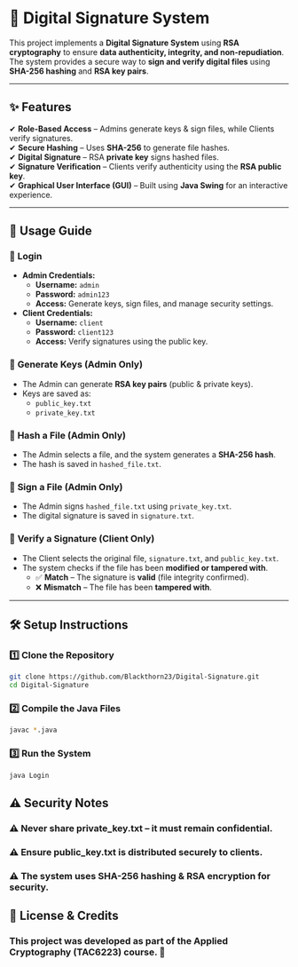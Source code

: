 # 🚀 Digital Signature System  

This project implements a **Digital Signature System** using **RSA cryptography** to ensure **data authenticity, integrity, and non-repudiation**.  
The system provides a secure way to **sign and verify digital files** using **SHA-256 hashing** and **RSA key pairs**.  

---

## ✨ Features  
✔ **Role-Based Access** – Admins generate keys & sign files, while Clients verify signatures.  
✔ **Secure Hashing** – Uses **SHA-256** to generate file hashes.  
✔ **Digital Signature** – RSA **private key** signs hashed files.  
✔ **Signature Verification** – Clients verify authenticity using the **RSA public key**.  
✔ **Graphical User Interface (GUI)** – Built using **Java Swing** for an interactive experience.  

---

## 📜 Usage Guide  

### 🔹 **Login**  
- **Admin Credentials:**  
  - **Username:** `admin`  
  - **Password:** `admin123`  
  - **Access:** Generate keys, sign files, and manage security settings.  
- **Client Credentials:**  
  - **Username:** `client`  
  - **Password:** `client123`  
  - **Access:** Verify signatures using the public key.  

### 🔹 **Generate Keys (Admin Only)**  
- The Admin can generate **RSA key pairs** (public & private keys).  
- Keys are saved as:  
  - `public_key.txt`  
  - `private_key.txt`  

### 🔹 **Hash a File (Admin Only)**  
- The Admin selects a file, and the system generates a **SHA-256 hash**.  
- The hash is saved in `hashed_file.txt`.  

### 🔹 **Sign a File (Admin Only)**  
- The Admin signs `hashed_file.txt` using `private_key.txt`.  
- The digital signature is saved in `signature.txt`.  

### 🔹 **Verify a Signature (Client Only)**  
- The Client selects the original file, `signature.txt`, and `public_key.txt`.  
- The system checks if the file has been **modified or tampered with**.  
  - ✅ **Match** – The signature is **valid** (file integrity confirmed).  
  - ❌ **Mismatch** – The file has been **tampered with**.  

---

## 🛠️ Setup Instructions  

### 1️⃣ **Clone the Repository**  
```sh
git clone https://github.com/Blackthorn23/Digital-Signature.git
cd Digital-Signature
```

### 2️⃣ **Compile the Java Files**  
```sh
javac *.java
```

### 3️⃣ **Run the System**  
```sh
java Login
```
## ⚠️ Security Notes
### ⚠ Never share private_key.txt – it must remain confidential.
### ⚠ Ensure public_key.txt is distributed securely to clients.
### ⚠ The system uses SHA-256 hashing & RSA encryption for security.

## 📜 License & Credits
### This project was developed as part of the Applied Cryptography (TAC6223) course. 🚀
